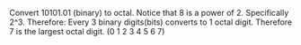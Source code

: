 Convert 10101.01 (binary) to octal.
Notice that 8 is a power of 2. Specifically 2^3.
Therefore:
Every 3 binary digits(bits) converts to 1 octal digit.
Therefore 7 is the largest octal digit.
(0 1 2 3 4 5 6 7)

